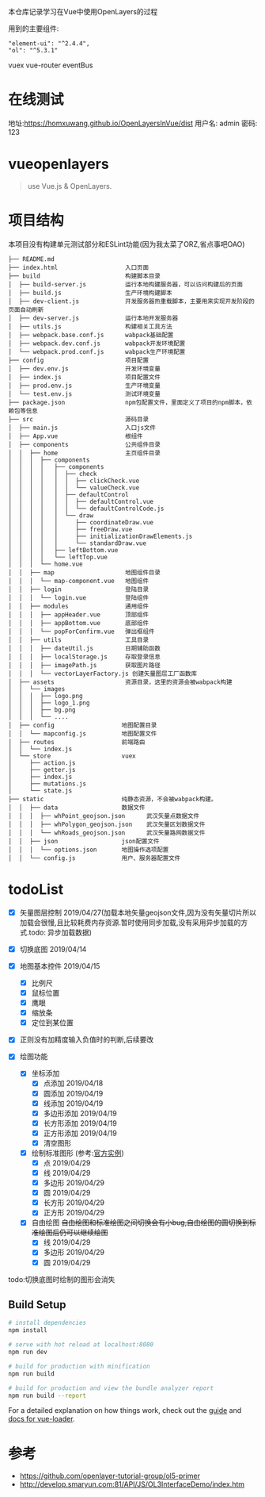 本仓库记录学习在Vue中使用OpenLayers的过程

用到的主要组件:
```
"element-ui": "^2.4.4",
"ol": "^5.3.1"
```
vuex vue-router eventBus
# 在线测试

地址:https://homxuwang.github.io/OpenLayersInVue/dist
用户名: admin
密码: 123

# vueopenlayers

> use Vue.js & OpenLayers.

# 项目结构

本项目没有构建单元测试部分和ESLint功能(因为我太菜了ORZ,省点事吧OAO)
```
├── README.md
├── index.html                   入口页面
├── build                        构建脚本目录
│  ├── build-server.js           运行本地构建服务器，可以访问构建后的页面
│  ├── build.js                  生产环境构建脚本
│  ├── dev-client.js             开发服务器热重载脚本，主要用来实现开发阶段的页面自动刷新
│  ├── dev-server.js             运行本地开发服务器
│  ├── utils.js                  构建相关工具方法
│  ├── webpack.base.conf.js      wabpack基础配置
│  ├── webpack.dev.conf.js       wabpack开发环境配置
│  └── webpack.prod.conf.js      wabpack生产环境配置
├── config                       项目配置
│  ├── dev.env.js                开发环境变量
│  ├── index.js                  项目配置文件
│  ├── prod.env.js               生产环境变量
│  └── test.env.js               测试环境变量
├── package.json                 npm包配置文件，里面定义了项目的npm脚本，依赖包等信息
├── src                          源码目录  
│  ├── main.js                   入口js文件
│  ├── App.vue                   根组件
│  ├── components                公共组件目录
│  │  ├── home                   主页组件目录
│  │  │  ├── components
│  │  │  │   ├── components
│  │  │  │   │  ├── check
│  │  │  │   │  │  ├── clickCheck.vue
│  │  │  │   │  │  └── valueCheck.vue
│  │  │  │   │  ├── defaultControl
│  │  │  │   │  │  ├── defaultControl.vue
│  │  │  │   │  │  └── defaultControlCode.js
│  │  │  │   │  └── draw  
│  │  │  │   │     ├── coordinateDraw.vue
│  │  │  │   │     ├── freeDraw.vue  
│  │  │  │   │     ├── initializationDrawElements.js
│  │  │  │   │     └── standardDraw.vue
│  │  │  │   ├── leftBottom.vue
│  │  │  │   └── leftTop.vue
│  │  │  └── home.vue
│  │  ├── map                    地图组件目录
│  │  │  └── map-component.vue   地图组件
│  │  ├── login                  登陆目录
│  │  │  └── login.vue           登陆组件
│  │  ├── modules                通用组件
│  │  │  ├── appHeader.vue       顶部组件
│  │  │  ├── appBottom.vue       底部组件
│  │  │  └── popForConfirm.vue   弹出框组件
│  │  ├── utils                  工具目录
│  │  │  ├── dateUtil.js         日期辅助函数
│  │  │  ├── localStorage.js     存取登录信息
│  │  │  ├── imagePath.js        获取图片路径
│  │  │  └── vectorLayerFactory.js 创建矢量图层工厂函数库
│  ├── assets                    资源目录，这里的资源会被wabpack构建
│  │  └── images
│  │  │  ├── logo.png
│  │  │  ├── logo_1.png
│  │  │  ├── bg.png
│  │  │  └── ....
│  ├── config                   地图配置目录
│  │  └── mapconfig.js          地图配置文件
│  ├── routes                   前端路由
│  │  └── index.js
│  └── store                    vuex
│     ├── action.js
│     ├── getter.js
│     ├── index.js
│     ├── mutations.js
│     └── state.js
├── static                      纯静态资源，不会被wabpack构建。
│  │  ├── data                  数据文件
│  │  │  ├── whPoint_geojson.json      武汉矢量点数据文件
│  │  │  ├── whPolygon_geojson.json    武汉矢量区划数据文件  
│  │  │  └── whRoads_geojson.json      武汉矢量路网数据文件  
│  │  ├── json                  json配置文件
│  │  │  └── options.json       地图操作选项配置
│  │  └── config.js             用户、服务器配置文件
```

# todoList
- [x] 矢量图层控制      2019/04/27(加载本地矢量geojson文件,因为没有矢量切片所以加载会很慢,且比较耗费内存资源.暂时使用同步加载,没有采用异步加载的方式.todo: 异步加载数据)

- [x] 切换底图          2019/04/14
- [x] 地图基本控件      2019/04/15
   - [x] 比例尺
   - [x] 鼠标位置
   - [x] 鹰眼
   - [x] 缩放条
   - [x] 定位到某位置

- [x] 正则没有加精度输入负值时的判断,后续要改
- [x] 绘图功能
   - [x] 坐标添加
      - [x] 点添加      2019/04/18
      - [x] 圆添加      2019/04/19
      - [x] 线添加      2019/04/19
      - [x] 多边形添加      2019/04/19
      - [x] 长方形添加      2019/04/19
      - [x] 正方形添加      2019/04/19
      - [x] 清空图形
   - [x] 绘制标准图形   (参考:[官方实例](https://openlayers.org/en/latest/examples/draw-shapes.html?q=draw))
      - [x] 点       2019/04/29
      - [x] 线       2019/04/29
      - [x] 多边形   2019/04/29
      - [x] 圆       2019/04/29
      - [x] 长方形   2019/04/29
      - [x] 正方形   2019/04/29

   - [x] 自由绘图         ~~自由绘图和标准绘图之间切换会有小bug,自由绘图的圆切换到标准绘图后仍可以继续绘图~~
      - [x] 线       2019/04/29
      - [x] 多边形   2019/04/29
      - [x] 圆       2019/04/29

 todo:切换底图时绘制的图形会消失

## Build Setup

``` bash
# install dependencies
npm install

# serve with hot reload at localhost:8080
npm run dev

# build for production with minification
npm run build

# build for production and view the bundle analyzer report
npm run build --report
```

For a detailed explanation on how things work, check out the [guide](http://vuejs-templates.github.io/webpack/) and [docs for vue-loader](http://vuejs.github.io/vue-loader).

# 参考
* https://github.com/openlayer-tutorial-group/ol5-primer
* http://develop.smaryun.com:81/API/JS/OL3InterfaceDemo/index.htm